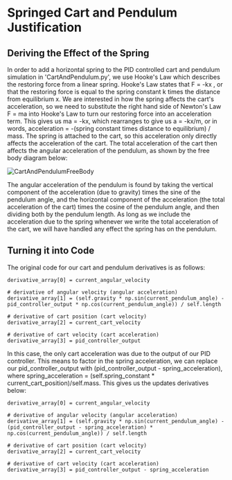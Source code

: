 
# Springed Cart and Pendulum Justification
## Deriving the Effect of the Spring
In order to add a horizontal spring to the PID controlled cart and pendulum simulation in 'CartAndPendulum.py', we use Hooke's Law which describes the restoring force from a linear spring. Hooke's Law states that F = -kx , or that the restoring force is equal to the spring constant k times the distance from equilibrium x. We are interested in how the spring affects the cart's acceleration, so we need to substitute the right hand side of Newton's Law F = ma into Hooke's Law to turn our restoring force into an acceleration term. This gives us ma = -kx, which rearranges to give us a = -kx/m, or in words, acceleration = -(spring constant times distance to equilibrium) / mass. The spring is attached to the cart, so this acceleration only directly affects the acceleration of the cart. The total acceleration of the cart then affects the angular acceleration of the pendulum, as shown by the free body diagram below:

![CartAndPendulumFreeBody](https://user-images.githubusercontent.com/24758117/189791834-746f2211-4907-487d-951f-fd3b21347935.jpg)

The angular acceleration of the pendulum is found by taking the vertical component of the acceleration (due to gravity) times the sine of the pendulum angle, and the horizontal component of the acceleration (the total acceleration of the cart) times the cosine of the pendulum angle, and then dividing both by the pendulum length. As long as we include the acceleration due to the spring whenever we write the total acceleration of the cart, we will have handled any effect the spring has on the pendulum.

## Turning it into Code
The original code for our cart and pendulum derivatives is as follows:

```# derivative of pendulum angle (angular velocity)
derivative_array[0] = current_angular_velocity

# derivative of angular velocity (angular acceleration)
derivative_array[1] = (self.gravity * np.sin(current_pendulum_angle) - pid_controller_output * np.cos(current_pendulum_angle)) / self.length

# derivative of cart position (cart velocity)
derivative_array[2] = current_cart_velocity

# derivative of cart velocity (cart acceleration)
derivative_array[3] = pid_controller_output
```

In this case, the only cart acceleration was due to the output of our PID controller. This means to factor in the spring acceleration, we can replace our pid_controller_output with (pid_controller_output - spring_acceleration), where spring_acceleration = (self.spring_constant * current_cart_position)/self.mass. This gives us the updates derivatives below:

```# derivative of pendulum angle (angular velocity)
derivative_array[0] = current_angular_velocity

# derivative of angular velocity (angular acceleration)
derivative_array[1] = (self.gravity * np.sin(current_pendulum_angle) - (pid_controller_output - spring_acceleration) * np.cos(current_pendulum_angle)) / self.length

# derivative of cart position (cart velocity)
derivative_array[2] = current_cart_velocity

# derivative of cart velocity (cart acceleration)
derivative_array[3] = pid_controller_output - spring_acceleration
```
